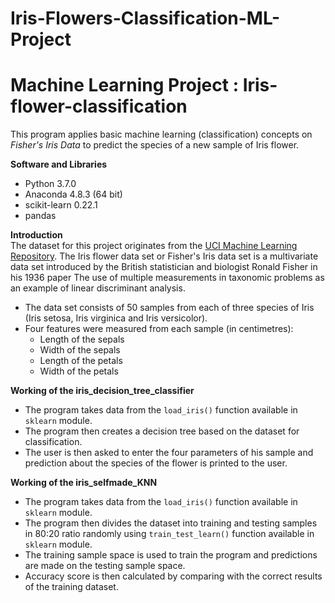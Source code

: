# Iris-Flowers-Classification-ML-Project
# Machine Learning Project : Iris-flower-classification
This program applies basic machine learning (classification) concepts on *Fisher's Iris Data* to predict the species of a new sample of Iris flower.

**Software and Libraries**
- Python 3.7.0
- Anaconda 4.8.3 (64 bit)
- scikit-learn 0.22.1
- pandas

**Introduction**  
The dataset for this project originates from the [UCI Machine Learning Repository](https://archive.ics.uci.edu/ml/datasets/Iris). The Iris flower data set or Fisher's Iris data set is a multivariate data set introduced by the British statistician and biologist Ronald Fisher in his 1936 paper The use of multiple measurements in taxonomic problems as an example of linear discriminant analysis.
- The data set consists of 50 samples from each of three species of Iris (Iris setosa, Iris virginica and Iris versicolor).
- Four features were measured from each sample (in centimetres): 
  - Length of the sepals
  - Width of the sepals
  - Length of the petals
  - Width of the petals

**Working of the iris_decision_tree_classifier**
- The program takes data from the `load_iris()` function available in `sklearn` module.
- The program then creates a decision tree based on the dataset for classification.
- The user is then asked to enter the four parameters of his sample and prediction about the species of the flower is printed to the user.

**Working of the iris_selfmade_KNN**
- The program takes data from the `load_iris()` function available in `sklearn` module.
- The program then divides the dataset into training and testing samples in 80:20 ratio randomly using `train_test_learn()` function available in `sklearn` module.
- The training sample space is used to train the program and predictions are made on the testing sample space.
- Accuracy score is then calculated by comparing with the correct results of the training dataset.